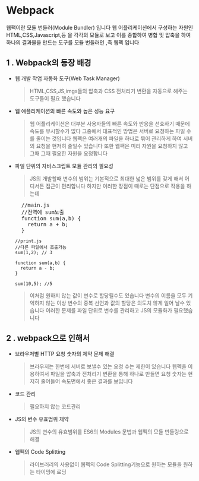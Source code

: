 # Webpack
웹팩이란 모듈 번들러(Module Bundler) 입니다 웹 어플리케이션에서 구성하는 자원인 HTML,CSS,Javascript,등 을 각각의 모듈로 보고 이를 종합하여 병합 및 압축을 하여 하나의 결과물을 만드는 도구를 모듈 번들러인 ,즉 웹펙 입니다

## 1 . Webpack의 등장 배경
- 웹 개발 작업 자동화 도구(Web Task Manager)
  > HTML,CSS,JS,imgs들의 압축과 CSS 전처리기 변환을 자동으로 해주는 도구들이 필요 했습니다

- 웹 애플리케이션의 빠른 속도와 높은 성능 요구
  > 웹 어플리케이션은 대부분 사용자들의 빠른 속도와 반응을 선호하기 때문에 속도를 무시할수가 없다
    그중에서 대표적인 방법은 서버로 요청하는 파일 수 를 줄이는 것입니다 웹펙은 여러개의 파일을 하나로 묶어 관리하게 하여 서버의 요청을 현저히 줄일수 있습니다 또한 웹팩은 미리 자원을 요청하지 않고 그때 그때 필요한 자원을 요청합니다

- 파일 단위의 자바스크립트 모듈 관리의 필요성
  > JS의 개발할때 변수의 범위는 기본적으로 최대한 넓은 범위를 갖게 해서 어디서든 접근이 편리합니다
    하지만 이러한 장점이 때로는 단점으로 작용을 하는데
  
  <pre>
    //main.js
    //전역에 sum노출
    function sum(a,b) {
      return a + b;
    }
  </pre>

  ```
  //print.js
  //다른 파일에서 호출가능
  sum(1,2); // 3

  function sum(a,b) {
    return a - b;
  }

  sum(10,5); //5
  ```
  > 이처럼 원하지 않는 값이 변수로 할당될수도 있습니다 변수의 이름을 모두 기억하지 않는 이상 변수의 중복 선언과 값의 할당은 의도치 않게 일어 날수 있습니다
  이러한 문제를 파일 단위로 변수를 관리하고 JS의 모듈화가 필요했습니다

## 2 . webpack으로 인해서
- 브라우저별 HTTP 요청 숫자의 제약 문제 해결
  > 브라우저는 한번에 서버로 보낼수 있는 요청 수는 제한이 있습니다 
    웹펙을 이용하여서 파일을 압축과 전처리기 변환을 통해 하나로 만들면 요청 숫자는 현저히 줄어들어 속도면에서 좋은 결과를 보입니다

- 코드 관리
  > 필요하지 않는 코드관리

- JS의 변수 유효범위 제약
  > JS의 변수의 유효범위를 ES6의 Modules 문법과 웹펙의 모듈 번들링으로 해결

- 웹펙의 Code Splitting
  > 라이브러리의 사용없이 웹펙의 Code Splitting기능으로 원하는 모듈을 원하는 타이밍에 로딩


